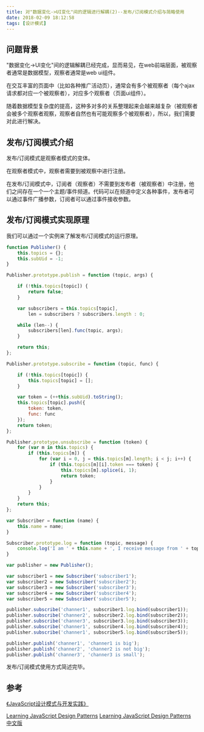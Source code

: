 ```yaml
---
title: 对"数据变化->UI变化"间的逻辑进行解耦(2)--发布/订阅模式介绍与简略使用
date: 2018-02-09 18:12:58
tags: [设计模式]
---
```


## 问题背景

"数据变化->UI变化"间的逻辑解耦已经完成，显而易见，在web前端层面，被观察者通常是数据模型，观察者通常是web ui组件。

在交互丰富的页面中（比如各种推广活动页），通常会有多个被观察者（每个ajax请求都对应一个被观察者），对应多个观察者（页面ui组件）。

随着数据模型复杂度的提高，这种多对多的关系整理起来会越来越复杂（被观察者会被多个观察者观察，观察者自然也有可能观察多个被观察者），所以，我们需要对此进行解决。
<escape><!-- more --></escape>

## 发布/订阅模式介绍

发布/订阅模式是观察者模式的变体。

在观察者模式中，观察者需要到被观察中进行注册。

在发布/订阅模式中，订阅者（观察者）不需要到发布者（被观察者）中注册，他们之间存在一个一个主题/事件频道。代码可以在频道中定义各种事件，发布者可以通过事件广播参数，订阅者可以通过事件接收参数。

## 发布/订阅模式实现原理

我们可以通过一个实例来了解发布/订阅模式的运行原理。

```javascript
function Publisher() {
    this.topics = {};
    this.subUid = -1;
}

Publisher.prototype.publish = function (topic, args) {

    if (!this.topics[topic]) {
        return false;
    }

    var subscribers = this.topics[topic],
        len = subscribers ? subscribers.length : 0;

    while (len--) {
        subscribers[len].func(topic, args);
    }

    return this;
};

Publisher.prototype.subscribe = function (topic, func) {

    if (!this.topics[topic]) {
        this.topics[topic] = [];
    }

    var token = (++this.subUid).toString();
    this.topics[topic].push({
        token: token,
        func: func
    });
    return token;
};

Publisher.prototype.unsubscribe = function (token) {
    for (var m in this.topics) {
        if (this.topics[m]) {
            for (var i = 0, j = this.topics[m].length; i < j; i++) {
                if (this.topics[m][i].token === token) {
                    this.topics[m].splice(i, 1);
                    return token;
                }
            }
        }
    }
    return this;
};

var Subscriber = function (name) {
    this.name = name;
}

Subscriber.prototype.log = function (topic, message) {
    console.log('I am ' + this.name + ', I receive message from ' + topic + ', the message is: ' + message);
}

var publisher = new Publisher();

var subscriber1 = new Subscriber('subscriber1');
var subscriber2 = new Subscriber('subscriber2');
var subscriber3 = new Subscriber('subscriber3');
var subscriber4 = new Subscriber('subscriber4');
var subscriber5 = new Subscriber('subscriber5');

publisher.subscribe('channer1', subscriber1.log.bind(subscriber1));
publisher.subscribe('channer2', subscriber2.log.bind(subscriber2));
publisher.subscribe('channer3', subscriber3.log.bind(subscriber3));
publisher.subscribe('channer1', subscriber4.log.bind(subscriber4));
publisher.subscribe('channer1', subscriber5.log.bind(subscriber5));

publisher.publish('channer1', 'channer1 is big');
publisher.publish('channer2', 'channer2 is not big');
publisher.publish('channer3', 'channer3 is small');
```

发布/订阅模式使用方式简述完毕。

## 参考

[《JavaScript设计模式与开发实践》](https://book.douban.com/subject/26382780/)

[Learning JavaScript Design Patterns](https://addyosmani.com/resources/essentialjsdesignpatterns/book/)
[Learning JavaScript Design Patterns 中文版](http://www.oschina.net/translate/learning-javascript-design-patterns#introduction)